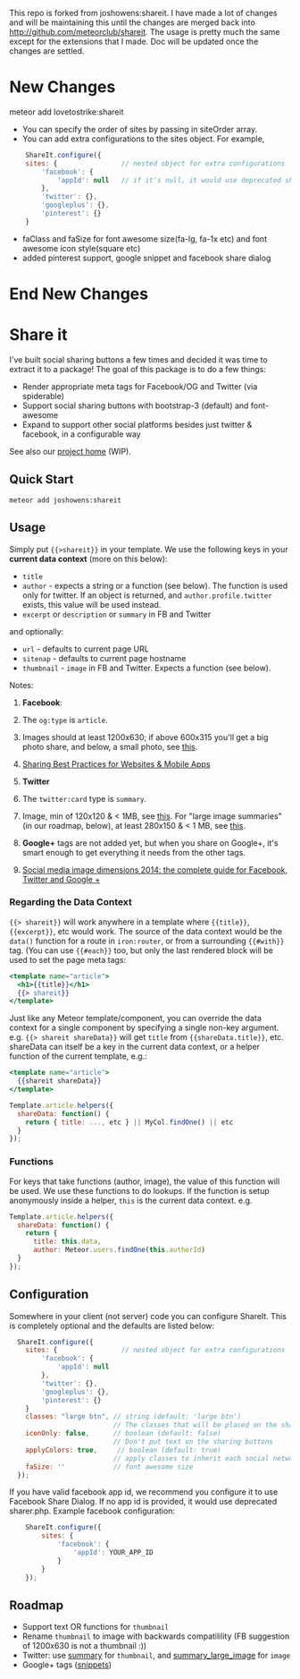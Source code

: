 This repo is forked from joshowens:shareit. I have made a lot of changes and will be maintaining this until the changes are merged back into http://github.com/meteorclub/shareit. The usage is pretty much the same except for the extensions that I made. Doc will be updated once the changes are settled. 

# New Changes
  meteor add lovetostrike:shareit
  
- You can specify the order of sites by passing in siteOrder array.
- You can add extra configurations to the sites object. For example,
```js
    ShareIt.configure({
    sites: {                // nested object for extra configurations
        'facebook': {
            'appId': null   // if it's null, it would use deprecated sharer.php.
        },
        'twitter': {},
        'googleplus': {},
        'pinterest': {}
    }
```
- faClass and faSize for font awesome size(fa-lg, fa-1x etc) and font awesome icon style(square etc)
- added pinterest support, google snippet and facebook share dialog
  
# End New Changes

# Share it

I've built social sharing buttons a few times and decided it was time to extract it to a package!  The goal of this package is to do a few things:

* Render appropriate meta tags for Facebook/OG and Twitter (via spiderable)
* Support social sharing buttons with bootstrap-3 (default) and font-awesome
* Expand to support other social platforms besides just twitter & facebook, in a configurable way

See also our [project home](http://meteorjs.club/shareit/) (WIP).

## Quick Start

    meteor add joshowens:shareit

## Usage

Simply put `{{>shareit}}` in your template.  We use the following keys in your
**current data context** (more on this below):

* `title`
* `author` - expects a string or a function (see below).  The function is used only for twitter.  If an object is returned, and `author.profile.twitter` exists, this value will be used instead.
* `excerpt` or `description` or `summary`  in FB and Twitter

and optionally:

* `url` - defaults to current page URL
* `sitenap` - defaults to current page hostname
* `thumbnail` - `image` in FB and Twitter.  Expects a function (see below).

Notes:

1. **Facebook**:
  1. The `og:type` is `article`.
  1. Images should at least 1200x630; if above 600x315 you'll get a big photo
share, and below, a small photo, see
[this](https://developers.facebook.com/docs/sharing/best-practices#images).
  1. [Sharing Best Practices for Websites & Mobile Apps](https://developers.facebook.com/docs/sharing/best-practices)

1. **Twitter**
  1. The `twitter:card` type is `summary`.
  1. Image, min of 120x120 & < 1MB, see [this](https://dev.twitter.com/cards/types/summary).  For "large image summaries" (in our roadmap, below), at least 280x150 &
< 1 MB, see [this](https://dev.twitter.com/cards/types/summary-large-image).

1. **Google+** tags are not added yet, but when you share on Google+, it's smart
enough to get everything it needs from the other tags.

1. [Social media image dimensions 2014: the complete guide for Facebook, Twitter and Google +](http://postcron.com/en/blog/social-media-image-dimensions-sizes/)

### Regarding the Data Context

`{{> shareit}}` will work anywhere in a template where `{{title}}`, `{{excerpt}}`,
etc would work.  The source of the data context would be the `data()` function
for a route in `iron:router`, or from a surrounding `{{#with}}` tag.  (You can
use `{{#each}}` too, but only the last rendered block will be used to set the
page meta tags:

```handlebars
<template name="article">
  <h1>{{title}}</h1>
  {{> shareit}}
</template>
```

Just like any Meteor template/component, you can override the data context
for a single component by specifying a single non-key argument.  e.g.
`{{> shareit shareData}}` will get `title` from `{{shareData.title}}`, etc.
shareData can itself be a key in the current data context, or a helper
function of the current template, e.g.:

```handlebars
<template name="article">
  {{shareit shareData}}
</template>
```
```js
Template.article.helpers({
  shareData: function() {
    return { title: ..., etc } || MyCol.findOne() || etc
  }
});
```

### Functions

For keys that take functions (author, image), the value of this function will be used.  We use these functions to do lookups.  If the function is setup anonymously inside a helper, `this` is the current data context.  e.g.

```js
Template.article.helpers({
  shareData: function() {
    return {
      title: this.data,
      author: Meteor.users.findOne(this.authorId)
  }
});
```

## Configuration

Somewhere in your client (not server) code you can configure ShareIt.  This is completely optional and the defaults are listed below:

```js
  ShareIt.configure({
    sites: {                // nested object for extra configurations
        'facebook': {
            'appId': null
        },
        'twitter': {},
        'googleplus': {},
        'pinterest': {}
    }
    classes: "large btn", // string (default: 'large btn')
                          // The classes that will be placed on the sharing buttons, bootstrap by default.
    iconOnly: false,      // boolean (default: false)
                          // Don't put text on the sharing buttons
    applyColors: true,     // boolean (default: true)
                          // apply classes to inherit each social networks background color
    faSize: ''            // font awesome size
  });
```
If you have valid facebook app id, we recommend you configure it to use Facebook Share Dialog. If no app id is provided, it would use deprecated sharer.php. Example facebook configuration:

```js
    ShareIt.configure({
        sites: {
            'facebook': {
                'appId': YOUR_APP_ID
            }
        }
    });
```


## Roadmap

* Support text OR functions for `thumbnail`
* Rename `thumbnail` to image with backwards compatilility (FB suggestion of 1200x630 is not a thumbnail :))
* Twitter: use [summary](https://dev.twitter.com/cards/types/summary) for `thumbnail`, and [summary_large_image](https://dev.twitter.com/cards/types/summary-large-image)
for `image`
* Google+ tags ([snippets](https://developers.google.com/+/web/snippet/))

